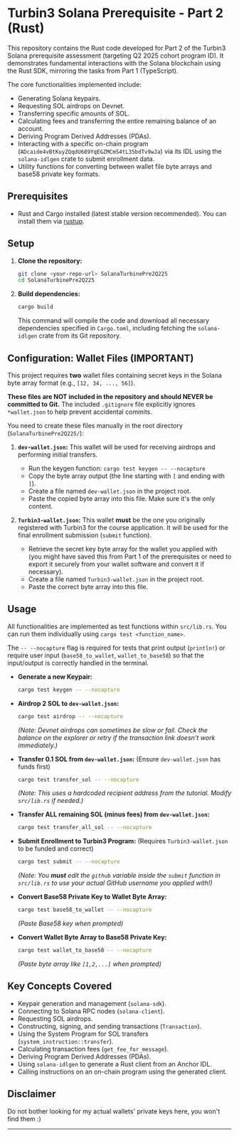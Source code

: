 # Turbin3 Solana Prerequisite - Part 2 (Rust)

This repository contains the Rust code developed for Part 2 of the Turbin3 Solana prerequisite assessment (targeting Q2 2025 cohort program ID). It demonstrates fundamental interactions with the Solana blockchain using the Rust SDK, mirroring the tasks from Part 1 (TypeScript).

The core functionalities implemented include:
*   Generating Solana keypairs.
*   Requesting SOL airdrops on Devnet.
*   Transferring specific amounts of SOL.
*   Calculating fees and transferring the entire remaining balance of an account.
*   Deriving Program Derived Addresses (PDAs).
*   Interacting with a specific on-chain program (`ADcaide4vBtKuyZQqdU689YqEGZMCmS4tL35bdTv9wJa`) via its IDL using the `solana-idlgen` crate to submit enrollment data.
*   Utility functions for converting between wallet file byte arrays and base58 private key formats.

## Prerequisites

*   Rust and Cargo installed (latest stable version recommended). You can install them via [rustup](https://rustup.rs/).

## Setup

1.  **Clone the repository:**
    ```bash
    git clone <your-repo-url> SolanaTurbinePre2Q225
    cd SolanaTurbinePre2Q225
    ```

2.  **Build dependencies:**
    ```bash
    cargo build
    ```
    This command will compile the code and download all necessary dependencies specified in `Cargo.toml`, including fetching the `solana-idlgen` crate from its Git repository.

## Configuration: Wallet Files (IMPORTANT)

This project requires **two** wallet files containing secret keys in the Solana byte array format (e.g., `[12, 34, ..., 56]`).

**These files are NOT included in the repository and should NEVER be committed to Git.** The included `.gitignore` file explicitly ignores `*wallet.json` to help prevent accidental commits.

You need to create these files manually in the root directory (`SolanaTurbinePre2Q225/`):

1.  **`dev-wallet.json`:** This wallet will be used for receiving airdrops and performing initial transfers.
    *   Run the keygen function: `cargo test keygen -- --nocapture`
    *   Copy the byte array output (the line starting with `[` and ending with `]`).
    *   Create a file named `dev-wallet.json` in the project root.
    *   Paste the copied byte array into this file. Make sure it's the only content.

2.  **`Turbin3-wallet.json`:** This wallet **must** be the one you originally registered with Turbin3 for the course application. It will be used for the final enrollment submission (`submit` function).
    *   Retrieve the secret key byte array for the wallet you applied with (you might have saved this from Part 1 of the prerequisites or need to export it securely from your wallet software and convert it if necessary).
    *   Create a file named `Turbin3-wallet.json` in the project root.
    *   Paste the correct byte array into this file.

## Usage

All functionalities are implemented as test functions within `src/lib.rs`. You can run them individually using `cargo test <function_name>`.

The `-- --nocapture` flag is required for tests that print output (`println!`) or require user input (`base58_to_wallet`, `wallet_to_base58`) so that the input/output is correctly handled in the terminal.

*   **Generate a new Keypair:**
    ```bash
    cargo test keygen -- --nocapture
    ```

*   **Airdrop 2 SOL to `dev-wallet.json`:**
    ```bash
    cargo test airdrop -- --nocapture
    ```
    *(Note: Devnet airdrops can sometimes be slow or fail. Check the balance on the explorer or retry if the transaction link doesn't work immediately.)*

*   **Transfer 0.1 SOL from `dev-wallet.json`:** (Ensure `dev-wallet.json` has funds first)
    ```bash
    cargo test transfer_sol -- --nocapture
    ```
    *(Note: This uses a hardcoded recipient address from the tutorial. Modify `src/lib.rs` if needed.)*

*   **Transfer ALL remaining SOL (minus fees) from `dev-wallet.json`:**
    ```bash
    cargo test transfer_all_sol -- --nocapture
    ```

*   **Submit Enrollment to Turbin3 Program:** (Requires `Turbin3-wallet.json` to be funded and correct)
    ```bash
    cargo test submit -- --nocapture
    ```
    *(Note: You **must** edit the `github` variable inside the `submit` function in `src/lib.rs` to use your actual GitHub username you applied with!)*

*   **Convert Base58 Private Key to Wallet Byte Array:**
    ```bash
    cargo test base58_to_wallet -- --nocapture
    ```
    *(Paste Base58 key when prompted)*

*   **Convert Wallet Byte Array to Base58 Private Key:**
    ```bash
    cargo test wallet_to_base58 -- --nocapture
    ```
    *(Paste byte array like `[1,2,...]` when prompted)*

## Key Concepts Covered

*   Keypair generation and management (`solana-sdk`).
*   Connecting to Solana RPC nodes (`solana-client`).
*   Requesting SOL airdrops.
*   Constructing, signing, and sending transactions (`Transaction`).
*   Using the System Program for SOL transfers (`system_instruction::transfer`).
*   Calculating transaction fees (`get_fee_for_message`).
*   Deriving Program Derived Addresses (PDAs).
*   Using `solana-idlgen` to generate a Rust client from an Anchor IDL.
*   Calling instructions on an on-chain program using the generated client.

## Disclaimer

Do not bother looking for my actual wallets' private keys here, you won't find them :)

---
